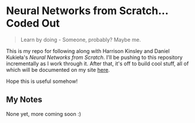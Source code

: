 # Neural Networks from Scratch... Coded Out

> Learn by doing - Someone, probably? Maybe me.

This is my repo for following along with Harrison Kinsley and Daniel Kukieła's *Neural Networks from Scratch*.
I'll be pushing to this repository incrementally as I work through it. After that, it's off to build cool stuff, all of which will be documented on my site [here](www.mattkosze.com).

Hope this is useful somehow!

## My Notes

None yet, more coming soon :) 